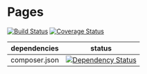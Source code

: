 Pages
====

[![Build Status](https://travis-ci.org/NetCommons3/Pages.png?branch=master)](https://travis-ci.org/NetCommons3/Pages)
[![Coverage Status](https://coveralls.io/repos/NetCommons3/Pages/badge.png?branch=master)](https://coveralls.io/r/NetCommons3/Pages?branch=master)

| dependencies | status |
| ------------ | ------ |
| composer.json | [![Dependency Status](https://www.versioneye.com/user/projects/5305d1d1ec137516990000e2/badge.png)](https://www.versioneye.com/user/projects/5305d1d1ec137516990000e2) |
